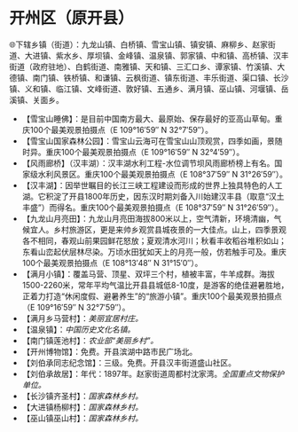 # 开州区（原开县）  
🌐下辖乡镇（街道）：九龙山镇、白桥镇、雪宝山镇、镇安镇、麻柳乡、赵家街道、大进镇、紫水乡、厚坝镇、金峰镇、温泉镇、郭家镇、中和镇、高桥镇、汉丰街道（政府驻地）、白鹤街道、南雅镇、天和镇、三汇口乡、谭家镇、竹溪镇、大德镇、南门镇、铁桥镇、和谦镇、云枫街道、镇东街道、丰乐街道、渠口镇、长沙镇、义和镇、临江镇、文峰街道、敦好镇、五通乡、满月镇、巫山镇、河堰镇、岳溪镇、关面乡。    
  
* 【雪宝山睡佛】：是目前中国南方最大、最原始、保存最好的亚高山草甸。重庆100个最美观景拍摄点（E 109°16′59″ N 32°7′59″）。
* 【雪宝山国家森林公园】：雪宝山云海可在雪宝山山顶观赏，四季如画，景随时异。重庆100个最美观景拍摄点（E 109°16′59″ N 32°4′59″）。
* 【风雨廊桥】（汉丰湖）：汉丰湖水利工程-水位调节坝风雨廊桥榜上有名。国家级水利风景区。重庆100个最美观景拍摄点（E 108°37′59″ N 31°26′59″）。
* 【汉丰湖】：因举世瞩目的长江三峡工程建设而形成的世界上独具特色的人工湖。它积淀了开县1800年历史，因东汉时期刘备入川始建汉丰县（取意“汉土丰盛”）而得名。重庆100个最美观景拍摄点（E 108°37′59″ N 31°26′59″）。
* 【九龙山月亮田】：九龙山月亮田海拔800米以上，空气清新，环境清幽，气候宜人。乡村旅游区，更是来帅乡观赏县城夜景的一大佳点。山上，四季景观各不相同，春观山前果园鲜花怒放；夏观清水河川；秋看丰收稻谷堆积如山；东看山峦起伏层林尽染。万顷水田犹如天上的月亮一般，仿若触手可及。重庆100个最美观景拍摄点（E 108°13′48″ N 31°15′0″）。
* 【满月小镇】：覆盖马营、顶星、双坪三个村，植被丰富，牛羊成群。海拔1500-2260米，常年平均气温比开县县城低8-10度，是游客的绝佳避暑胜地，正着力打造“休闲度假、避暑养生”的“旅游小镇”。重庆100个最美观景拍摄点（E 109°16′59″ N 32°7′59″）。
* 【满月乡马营村】：*美丽宜居村庄。*
* 【温泉镇】：*中国历史文化名镇。*
* 【南门镇莲池村】：*农业部“美丽乡村”。*
* 【开州博物馆】：免费。开县滨湖中路市民广场北。
* 【刘伯承同志纪念馆】：三级。免费。开县汉丰街道盛山社区。
* 【刘伯承故居】：年代：1897年。赵家街道周都村沈家湾。*全国重点文物保护单位。*
* 【长沙镇齐圣村】：*国家森林乡村。*
* 【大进镇杨柳村】：*国家森林乡村。*
* 【巫山镇巫山村】：*国家森林乡村。*
